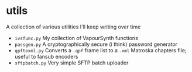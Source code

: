 # utils
A collection of various utilities I'll keep writing over time

 - `ivsfunc.py` My collection of VapourSynth functions
 - `passgen.py` A cryptographically secure (i think) password generator
 - `qpftoxml.py` Converts a `.qpf` frame list to a `.xml` Matroska chapters file; useful to fansub encoders
 - `sftpbatch.py` Very simple SFTP batch uploader
